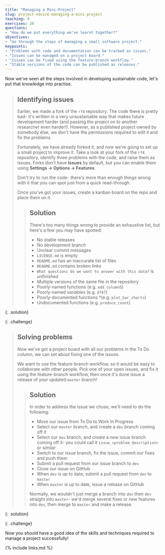 ```yaml
---
title: "Managing a Mini-Project"
slug: project-novice-managing-a-mini-project
teaching: 0
exercises: 20
questions:
- "How do we put everything we've learnt together?"
objectives:
- "Go through the steps of managing a small software project."
keypoints:
- "Problems with code and documentation can be tracked as issues."
- "Issues can be managed on a project board."
- "Issues can be fixed using the feature-branch workflow."
- "Stable versions of the code can be published as releases."
---
```


Now we've seen all the steps involved in developing sustainable code, let's put that knowledge into practise.

> ## Identifying issues
>
> Earlier, we made a fork of the `rf4` repository. The code there is pretty bad- it's written in a very unsustainable way that makes future development harder (and passing the project on to another researcher even harder!). However, as a published project owned by somebody else, we don't have the permissions required to edit it and fix the problems.
>
> Fortunately, we have already forked it, and now we're going to set up a small project to improve it. Take a look at your fork of the `rf4` repository, identify three problems with the code, and raise them as issues. Forks don't have **Issues** by default, but you can enable them using **Settings -> Options -> Features**.
>
> Don't try to run the code- there's more than enough things wrong with it that you can spot just from a quick read-through.
>
> Once you've got your issues, create a kanban board on the repo and place them on it.
>
> > ## Solution
> >
> > There's too many things wrong to provide an exhaustive list, but here's a few you may have spotted:
> > * No stable releases
> > * No development branch
> > * Unclear commit messages
> > * `LICENSE.md` is empty
> > * `README.md` has an inaccurate list of files
> > * `README.md` contains broken links
> > * `What questions do we want to answer with this data?` is unfinished
> > * Multiple versions of the same file in the repository
> > * Poorly-named functions (e.g. `add_column5`)
> > * Poorly-named variables (e.g. `df47`)
> > * Poorly-documented functions *(e.g. `plot_bar_charts`)
> > * Undocumented functions (e.g. `produce_count`)
> 
{: .solution}

{: .challenge}

> ## Solving problems
> 
> Now we've got a project board with all our problems in the To Do column, we can set about fixing one of the issues.
> 
> We want to use the feature-branch workflow, so it would be easy to collaborate with other people. Pick one of your open issues, and fix it using the feature-branch workflow, then once it's done issue a release of your updated `master` branch!
>
> > ## Solution
> >
> > In order to address the issue we chose, we'll need to do the following:
> > * Move our issue from To Do to Work In Progress
> > * Select our `master` branch, and create a `dev` branch coming off it
> > * Select our `dev` branch, and create a new issue branch coming off it- you could call it `issue_<problem_description>` or similar
> > * Switch to our issue branch, fix the issue, commit our fixes and push them
> > * Submit a pull request from our issue branch to `dev`
> > * Close our issue on GitHub
> > * When `dev` is up to date, submit a pull request from `dev` to `master`
> > * When `master` is up to date, issue a release on GitHub
> >
> > Normally, we wouldn't just merge a branch into `dev` then `dev` straight into `master`- we'd merge several fixes or new features into `dev`, then merge to `master` and make a release. 
> 
{: .solution}

{: .challenge}

Now you should have a good idea of the skills and techniques required to manage a project successfully!

{% include links.md %}
